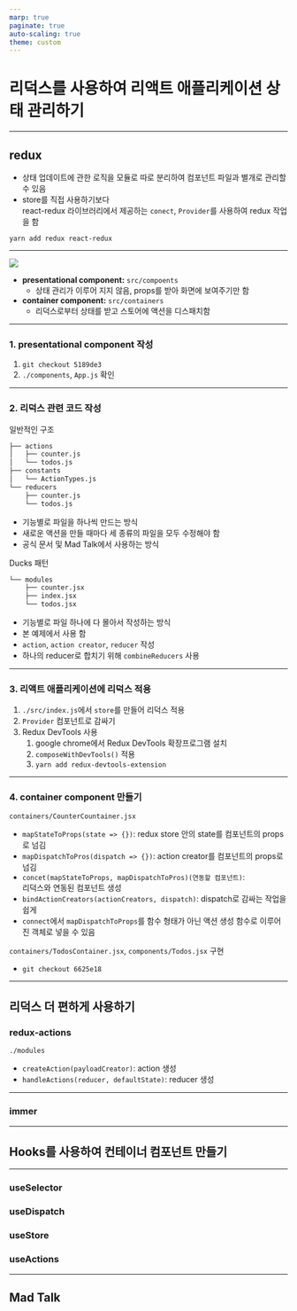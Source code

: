 ```yaml
---
marp: true
paginate: true
auto-scaling: true
theme: custom
---
```


# 리덕스를 사용하여 리액트 애플리케이션 상태 관리하기

---

## redux

* 상태 업데이트에 관한 로직을 모듈로 따로 분리하여 컴포넌트 파일과 별개로 관리할 수 있음
* store를 직접 사용하기보다   
react-redux 라이브러리에서 제공하는 `conect`, `Provider`를 사용하여 redux 작업을 함

`yarn add redux react-redux`

---

![](https://thebook.io/img/080203/432.jpg)

* **presentational component:** `src/compoents`
    * 상태 관리가 이루어 지지 않음, props를 받아 화면에 보여주기만 함
* **container component:** `src/containers`
    * 리덕스로부터 상태를 받고 스토어에 액션을 디스패치함

---

### 1. presentational component 작성  

1. `git checkout 5189de3`
2. `./components`, `App.js` 확인

---

### 2. 리덕스 관련 코드 작성 

<!-- _class: split -->

<div class=ldiv>
일반적인 구조

```bash
├── actions
│   ├── counter.js
│   └── todos.js
├── constants
│   └── ActionTypes.js
└── reducers
    ├── counter.js
    └── todos.js
```

* 기능별로 파일을 하나씩 만드는 방식
* 새로운 액션을 만들 때마다 세 종류의 파일을 모두 수정해야 함
* 공식 문서 및 Mad Talk에서 사용하는 방식

</div>

<div class=rdiv>
Ducks 패턴

```bash
└── modules
    ├── counter.jsx
    ├── index.jsx
    └── todos.jsx
```

* 기능별로 파일 하나에 다 몰아서 작성하는 방식
* 본 예제에서 사용 함
* `action`, `action creator`, `reducer` 작성
* 하나의 reducer로 합치기 위해 `combineReducers` 사용

</div>

---

### 3. 리액트 애플리케이션에 리덕스 적용

1. `./src/index.js`에서 `store`를 만들어 리덕스 적용
2. `Provider` 컴포넌트로 감싸기
3. Redux DevTools 사용
    1. google chrome에서 Redux DevTools 확장프로그램 설치
    2. `composeWithDevTools()` 적용
    3. `yarn add redux-devtools-extension`
---

### 4. container component 만들기

`containers/CounterCountainer.jsx`
* `mapStateToProps(state => {})`: redux store 안의 state를 컴포넌트의 props로 넘김
* `mapDispatchToPros(dispatch => {})`: action creator를 컴포넌트의 props로 넘김
* `concet(mapStateToProps, mapDispatchToPros)(연동할 컴포넌트)`:  
리덕스와 연동된 컴포넌트 생성
* `bindActionCreators(actionCreators, dispatch)`: dispatch로 감싸는 작업을 쉽게
* `connect`에서 `mapDispatchToProps`를 함수 형태가 아닌 액션 생성 함수로 이루어진 객체로 넣을 수 있음

`containers/TodosContainer.jsx`, `components/Todos.jsx` 구현
* `git checkout 6625e18`

---

## 리덕스 더 편하게 사용하기

### redux-actions

`./modules`
* `createAction(payloadCreator)`: action 생성
* `handleActions(reducer, defaultState)`: reducer 생성


---

### immer

---

## Hooks를 사용하여 컨테이너 컴포넌트 만들기

---

### useSelector

### useDispatch

### useStore

### useActions
---

## Mad Talk
